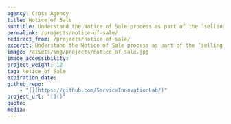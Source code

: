 ```yaml
---
agency: Cross Agency
title: Notice of Sale
subtitle: Understand the Notice of Sale process as part of the ‘selling and buying a property’ life event and potential improvements for people and agencies involved.
permalink: /projects/notice-of-sale/
redirect_from: /projects/notice-of-sale/
excerpt: Understand the Notice of Sale process as part of the ‘selling and buying a property’ life event and potential improvements for people and agencies involved.
image: /assets/img/projects/notice-of-sale.jpg
image_accessibility:
project_weight: 12
tag: Notice of Sale
expiration_date:
github_repo:
    - "[](https://github.com/ServiceInnovationLab/)"
project_url: "[]()"
quote:
media: 
---
```

